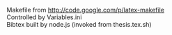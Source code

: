 Makefile from http://code.google.com/p/latex-makefile  
Controlled by Variables.ini  
Bibtex built by node.js (invoked from thesis.tex.sh)
